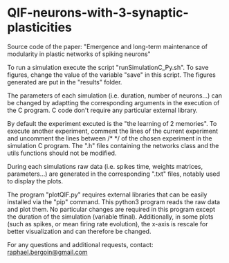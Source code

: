 # QIF-neurons-with-3-synaptic-plasticities

Source code of the paper: "Emergence and long-term maintenance of modularity in plastic networks of spiking neurons"

To run a simulation execute the script "runSimulationC_Py.sh". To save figures, change the value of the variable "save" in this script. The figures generated are put in the "results" folder.

The parameters of each simulation (i.e. duration, number of neurons...) can be changed by adaptting the corresponding arguments in the execution of the C program. C code don't require any particular external library.

By default the experiment excuted is the "the learning of 2 memories". To execute another experiment, comment the lines of the current experiment and uncomment the lines between /* */ of the chosen experiment in the simulation C program. The ".h" files containing the networks class and the utils functions should not be modified.

During each simulations raw data (i.e. spikes time, weights matrices, parameters...) are generated in the corresponding ".txt" files, notably used to display the plots.

The program "plotQIF.py" requires external libraries that can be easily installed via the "pip" command. This python3 program reads the raw data and plot them. No particular changes are required in this program except the duration of the simulation (variable tfinal). Additionally, in some plots (such as spikes, or mean firing rate evolution), the x-axis is rescale for better visualization and can therefore be changed.

For any questions and additional requests, contact: raphael.bergoin@gmail.com
